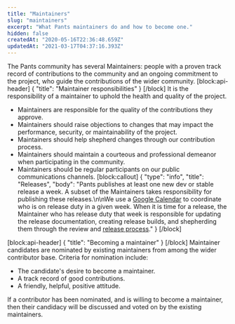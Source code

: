 ```yaml
---
title: "Maintainers"
slug: "maintainers"
excerpt: "What Pants maintainers do and how to become one."
hidden: false
createdAt: "2020-05-16T22:36:48.659Z"
updatedAt: "2021-03-17T04:37:16.393Z"
---
```

The Pants community has several Maintainers: people with a proven track record of contributions to the community and an ongoing commitment to the project, who guide the contributions of the wider community.
[block:api-header]
{
  "title": "Maintainer responsibilities"
}
[/block]
It is the responsibility of a maintainer to uphold the health and quality of the project.

* Maintainers are responsible for the quality of the contributions they approve.
* Maintainers should raise objections to changes that may impact the performance, security, or maintainability of the project.
* Maintainers should help shepherd changes through our contribution process.
* Maintainers should maintain a courteous and professional demeanor when participating in the community.
* Maintainers should be regular participants on our public communications channels.
[block:callout]
{
  "type": "info",
  "title": "Releases",
  "body": "Pants publishes at least one new dev or stable release a week. A subset of the Maintainers takes responsibility for publishing these releases.\n\nWe use a [Google Calendar](https://calendar.google.com/calendar/b/0/embed?src=hvd8qnf6fnp5klnk7u46q1noeo@group.calendar.google.com&ctz=America/Los_Angeles) to coordinate who is on release duty in a given week. When it is time for a release, the Maintainer who has release duty that week is responsible for updating the release documentation, creating release builds, and shepherding them through the review and [release process](doc:release-process)."
}
[/block]

[block:api-header]
{
  "title": "Becoming a maintainer"
}
[/block]
Maintainer candidates are nominated by existing maintainers from among the wider contributor base. Criteria for nomination include:

- The candidate's desire to become a maintainer.
- A track record of good contributions.
- A friendly, helpful, positive attitude.

If a contributor has been nominated, and is willing to become a maintainer, then their candidacy will be discussed and voted on by the existing maintainers.